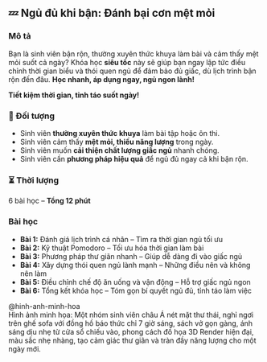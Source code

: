 ## 💤 Ngủ đủ khi bận: Đánh bại cơn mệt mỏi  

### Mô tả  
Bạn là sinh viên bận rộn, thường xuyên thức khuya làm bài và cảm thấy mệt mỏi suốt cả ngày? Khóa học **siêu tốc** này sẽ giúp bạn ngay lập tức điều chỉnh thời gian biểu và thói quen ngủ để đảm bảo đủ giấc, dù lịch trình bận rộn đến đâu. **Học nhanh, áp dụng ngay, ngủ ngon lành!**

**Tiết kiệm thời gian, tỉnh táo suốt ngày!**  

### 🎯 Đối tượng  
- Sinh viên **thường xuyên thức khuya** làm bài tập hoặc ôn thi.  
- Sinh viên cảm thấy **mệt mỏi, thiếu năng lượng** trong ngày.  
- Sinh viên muốn **cải thiện chất lượng giấc ngủ** nhanh chóng.  
- Sinh viên cần **phương pháp hiệu quả** để ngủ đủ ngay cả khi bận rộn.

### ⏳ Thời lượng  
6 bài học – **Tổng 12 phút**  

### Bài học  
- **Bài 1:** Đánh giá lịch trình cá nhân – Tìm ra thời gian ngủ tối ưu  
- **Bài 2:** Kỹ thuật Pomodoro – Tối ưu hóa thời gian làm bài  
- **Bài 3:** Phương pháp thư giãn nhanh – Giúp dễ dàng đi vào giấc ngủ  
- **Bài 4:** Xây dựng thói quen ngủ lành mạnh – Những điều nên và không nên làm  
- **Bài 5:** Điều chỉnh chế độ ăn uống và vận động – Hỗ trợ giấc ngủ ngon  
- **Bài 6:** Tổng kết khóa học – Tóm gọn bí quyết ngủ đủ, tỉnh táo làm việc  

@hinh-anh-minh-hoa  
Hình ảnh minh họa: Một nhóm sinh viên châu Á nét mặt thư thái, nghỉ ngơi trên ghế sofa với đồng hồ báo thức chỉ 7 giờ sáng, sách vở gọn gàng, ánh sáng dịu nhẹ từ cửa sổ chiếu vào, phong cách đồ họa 3D Render hiện đại, màu sắc nhẹ nhàng, tạo cảm giác thư giãn và tràn đầy năng lượng cho một ngày mới.